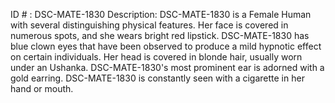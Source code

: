 ID # : DSC-MATE-1830
Description: DSC-MATE-1830 is a Female Human with several distinguishing physical features. Her face is covered in numerous spots, and she wears bright red lipstick. DSC-MATE-1830 has blue clown eyes that have been observed to produce a mild hypnotic effect on certain individuals. Her head is covered in blonde hair, usually worn under an Ushanka. DSC-MATE-1830's most prominent ear is adorned with a gold earring. DSC-MATE-1830 is constantly seen with a cigarette in her hand or mouth.